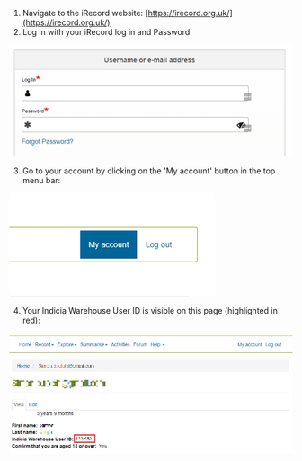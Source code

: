  1. Navigate to the iRecord website: [https://irecord.org.uk/](https://irecord.org.uk/)
 2. Log in with your iRecord log in and Password:
 
 ![IMG](images/irecord_help_1.png)
 
 3. Go to your account by clicking on the 'My account' button in the top menu bar:
 
 ![IMG](images/irecord_help_2.png)
 
 4. Your Indicia Warehouse User ID is visible on this page (highlighted in red):
 
 ![IMG](images/irecord_help_3.png)